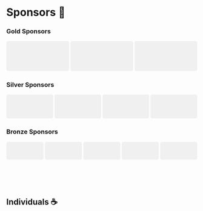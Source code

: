 # Sponsors 🤑

### Gold Sponsors

<p align="center">
  <picture>
    <source media="(prefers-color-scheme: dark)" srcset=".assets/gold-sponsors[dark].svg">
    <source media="(prefers-color-scheme: light)" srcset=".assets/gold-sponsors.svg">
    <img src=".assets/gold-sponsors.svg">
  </picture>
</p>

### Silver Sponsors

<p align="center">
  <picture>
    <source media="(prefers-color-scheme: dark)" srcset=".assets/silver-sponsors[dark].svg">
    <source media="(prefers-color-scheme: light)" srcset=".assets/silver-sponsors.svg">
    <img src=".assets/silver-sponsors.svg">
  </picture>
</p>

### Bronze Sponsors

<p align="center">
  <picture>
    <source media="(prefers-color-scheme: dark)" srcset=".assets/bronze-sponsors[dark].svg">
    <source media="(prefers-color-scheme: light)" srcset=".assets/bronze-sponsors.svg">
    <img src=".assets/bronze-sponsors.svg">
  </picture>
</p>

<br />
<br />
<br />

## Individuals ☕
